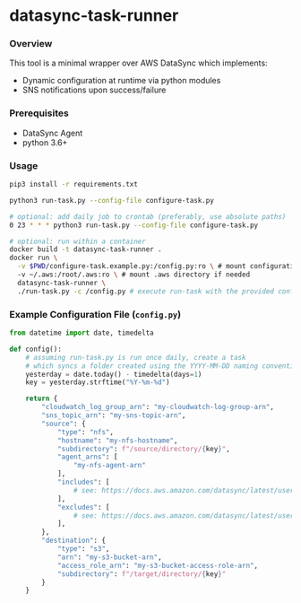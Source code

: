 # datasync-task-runner

### Overview
This tool is a minimal wrapper over AWS DataSync which implements:
- Dynamic configuration at runtime via python modules
- SNS notifications upon success/failure

### Prerequisites
- DataSync Agent
- python 3.6+

### Usage
```sh
pip3 install -r requirements.txt

python3 run-task.py --config-file configure-task.py

# optional: add daily job to crontab (preferably, use absolute paths)
0 23 * * * python3 run-task.py --config-file configure-task.py

# optional: run within a container
docker build -t datasync-task-runner .
docker run \
  -v $PWD/configure-task.example.py:/config.py:ro \ # mount configuration file at /config.py
  -v ~/.aws:/root/.aws:ro \ # mount .aws directory if needed
  datasync-task-runner \
  ./run-task.py -c /config.py # execute run-task with the provided configuration
```

### Example Configuration File (`config.py`)

```python
from datetime import date, timedelta

def config():
    # assuming run-task.py is run once daily, create a task
    # which syncs a folder created using the YYYY-MM-DD naming convention
    yesterday = date.today() - timedelta(days=1)
    key = yesterday.strftime("%Y-%m-%d")

    return {
        "cloudwatch_log_group_arn": "my-cloudwatch-log-group-arn",
        "sns_topic_arn": "my-sns-topic-arn",
        "source": {
            "type": "nfs",
            "hostname": "my-nfs-hostname",
            "subdirectory": f"/source/directory/{key}",
            "agent_arns": [
                "my-nfs-agent-arn"
            ],
            "includes": [
                # see: https://docs.aws.amazon.com/datasync/latest/userguide/API_FilterRule.html
            ],
            "excludes": [
                # see: https://docs.aws.amazon.com/datasync/latest/userguide/API_FilterRule.html
            ],
        }, 
        "destination": {
            "type": "s3",
            "arn": "my-s3-bucket-arn",
            "access_role_arn": "my-s3-bucket-access-role-arn",
            "subdirectory": f"/target/directory/{key}"
        }
    }

```

